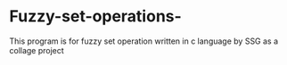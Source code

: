 # Fuzzy-set-operations-
This program is for fuzzy set operation  written in c language by SSG
as a collage project 

